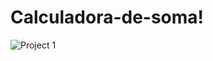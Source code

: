 # Calculadora-de-soma!

![Project 1](https://user-images.githubusercontent.com/110628541/200136031-ee604018-4ac6-4e1f-bd9a-775e75bf2bd2.gif)
